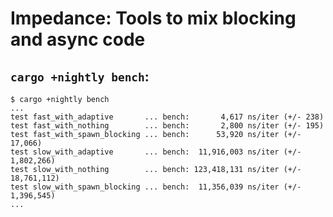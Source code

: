 # Impedance: Tools to mix blocking and async code


## `cargo +nightly bench`:
```
$ cargo +nightly bench
...
test fast_with_adaptive       ... bench:       4,617 ns/iter (+/- 238)
test fast_with_nothing        ... bench:       2,800 ns/iter (+/- 195)
test fast_with_spawn_blocking ... bench:      53,920 ns/iter (+/- 17,066)
test slow_with_adaptive       ... bench:  11,916,003 ns/iter (+/- 1,802,266)
test slow_with_nothing        ... bench: 123,418,131 ns/iter (+/- 18,761,112)
test slow_with_spawn_blocking ... bench:  11,356,039 ns/iter (+/- 1,396,545)
...
```
